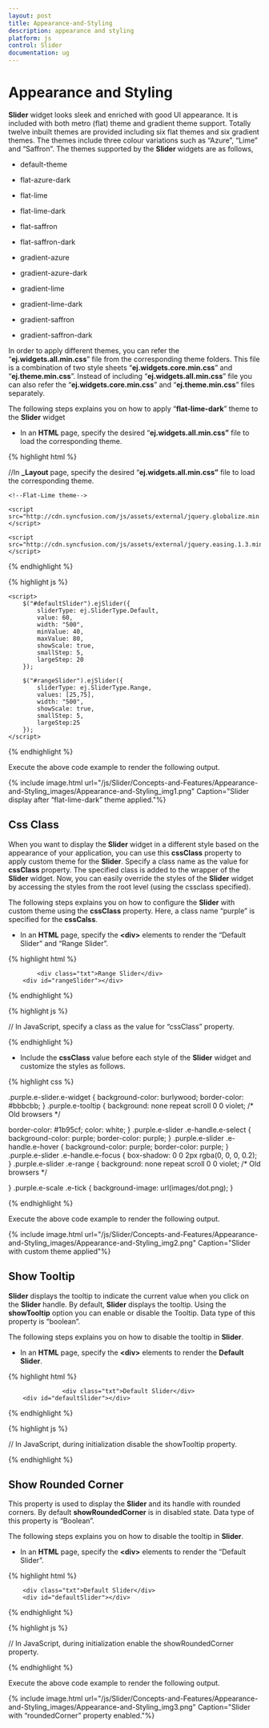 ```yaml
---
layout: post
title: Appearance-and-Styling
description: appearance and styling	
platform: js
control: Slider
documentation: ug
---
```


# Appearance and Styling	

**Slider** widget looks sleek and enriched with good UI appearance. It is included with both metro (flat) theme and gradient theme support. Totally twelve inbuilt themes are provided including six flat themes and six gradient themes. The themes include three colour variations such as “Azure”, “Lime” and “Saffron”. The themes supported by the **Slider** widgets are as follows,

* default-theme

* flat-azure-dark

* flat-lime

* flat-lime-dark

* flat-saffron

* flat-saffron-dark

* gradient-azure

* gradient-azure-dark

* gradient-lime

* gradient-lime-dark

* gradient-saffron

* gradient-saffron-dark



In order to apply different themes, you can refer the “**ej.widgets.all.min.css**” file from the corresponding theme folders. This file is a combination of two style sheets “**ej.widgets.core.min.css**” and “**ej.theme.min.css**”. Instead of including “**ej.widgets.all.min.css**” file you can also refer the “**ej.widgets.core.min.css**” and “**ej.theme.min.css**” files separately. 

The following steps explains you on how to apply “**flat-lime-dark**” theme to the **Slider** widget

* In an **HTML** page, specify the desired “**ej.widgets.all.min.css”** file to load the corresponding theme.



{% highlight html %}


//In **_Layout** page, specify the desired “**ej.widgets.all.min.css”** file to load the corresponding theme.
<head>
    <title>Slider</title>

    <!--Flat-Lime theme-->
<link href="[http://cdn.syncfusion.com/13.1.0.21/js/web/flat-lime-dark/ej.web.all.min.css](http://cdn.syncfusion.com/13.1.0.21/js/web/flat-lime-dark/ej.web.all.min.css)"rel="stylesheet"/>
<!--scripts-->
    <script src="http://cdn.syncfusion.com/js/assets/external/jquery-1.10.2.min.js"></script>

    <script src="http://cdn.syncfusion.com/js/assets/external/jquery.globalize.min.js"> </script>

    <script src="http://cdn.syncfusion.com/js/assets/external/jquery.easing.1.3.min.js"> </script>
<script src="[http://cdn.syncfusion.com/13.1.0.21/js/web/ej.web.all.min.js](http://cdn.syncfusion.com/13.1.0.21/js/web/ej.web.all.min.js)"></script>
</head>


{% endhighlight %}





{% highlight js %}


    <script>
        $("#defaultSlider").ejSlider({
            sliderType: ej.SliderType.Default,
            value: 60,
            width: "500",
            minValue: 40,
            maxValue: 80,
            showScale: true,
            smallStep: 5,
            largeStep: 20
        });

        $("#rangeSlider").ejSlider({
            sliderType: ej.SliderType.Range,
            values: [25,75],
            width: "500",
            showScale: true,
            smallStep: 5,
            largeStep:25
        });
    </script>


{% endhighlight %}


Execute the above code example to render the following output.

{% include image.html url="/js/Slider/Concepts-and-Features/Appearance-and-Styling_images/Appearance-and-Styling_img1.png" Caption="Slider display after “flat-lime-dark” theme applied."%}

## Css Class

When you want to display the **Slider** widget in a different style based on the appearance of your application, you can use this **cssClass** property to apply custom theme for the **Slider**. Specify a class name as the value for **cssClass** property. The specified class is added to the wrapper of the **Slider** widget. Now, you can easily override the styles of the **Slider** widget by accessing the styles from the root level (using the cssclass specified).

The following steps explains you on how to configure the **Slider** with custom theme using the **cssClass** property. Here, a class name “purple” is specified for the **cssCalss**.

* In an **HTML** page, specify the **&lt;div&gt;** elements to render the “Default Slider” and “Range Slider”.



{% highlight html %}


            <div class="txt">Range Slider</div>
        <div id="rangeSlider"></div>


{% endhighlight %}

{% highlight js %}


// In JavaScript, specify a class as the value for “cssClass” property.

   <script>
        $("#rangeSlider").ejSlider({
            sliderType: ej.SliderType.Range,
            values: [25,75],
            width: "500",
            cssClass: "purple"
        });
    </script>

{% endhighlight %}

* Include the **cssClass** value before each style of the **Slider** widget and customize the styles as follows.


{% highlight css %}


.purple.e-slider.e-widget {
  background-color: burlywood;
  border-color: #bbbcbb;
}
.purple.e-tooltip {
  background: none repeat scroll 0 0 violet;
  /* Old browsers */

  border-color: #1b95cf;
  color: white;
}
.purple.e-slider .e-handle.e-select {
  background-color: purple;
  border-color: purple;
}
.purple.e-slider .e-handle.e-hover {
  background-color: purple;
  border-color: purple;
}
.purple.e-slider .e-handle.e-focus {
  box-shadow: 0 0 2px rgba(0, 0, 0, 0.2);
}
.purple.e-slider .e-range {
  background: none repeat scroll 0 0 violet;
  /* Old browsers */

}
.purple.e-scale .e-tick {
  background-image: url(images/dot.png);
}


{% endhighlight %}


Execute the above code example to render the following output.

{% include image.html url="/js/Slider/Concepts-and-Features/Appearance-and-Styling_images/Appearance-and-Styling_img2.png" Caption="Slider with custom theme applied"%}

## Show Tooltip

**Slider** displays the tooltip to indicate the current value when you click on the **Slider** handle. By default, **Slider** displays the tooltip. Using the **showTooltip** option you can enable or disable the Tooltip. Data type of this property is “boolean”.

The following steps explains you on how to disable the tooltip in **Slider**.

* In an **HTML** page, specify the **&lt;div&gt;** elements to render the **Default Slider**.

{% highlight html %}


                   <div class="txt">Default Slider</div>
        <div id="defaultSlider"></div>

{% endhighlight %}

{% highlight js %}


// In JavaScript, during initialization disable the showTooltip property.

   <script>
        $("#defaultSlider").ejSlider({
            value: 60,
            width: "500",
            showTooltip:false
        });
    </script>

{% endhighlight %}

## Show Rounded Corner

This property is used to display the **Slider** and its handle with rounded corners. By default **showRoundedCorner** is in disabled state. Data type of this property is “Boolean”.

The following steps explains you on how to disable the tooltip in **Slider**.

* In an **HTML** page, specify the **&lt;div&gt;** elements to render the “Default Slider”.


{% highlight html %}


        <div class="txt">Default Slider</div>
        <div id="defaultSlider"></div>

{% endhighlight %}

{% highlight js %}


// In JavaScript, during initialization enable the showRoundedCorner property.

   <script>
        $("#defaultSlider").ejSlider({
            value: 60,
            width: "500",
            showRoundedCorner:true
        });
    </script>

{% endhighlight %}

Execute the above code example to render the following output.







{% include image.html url="/js/Slider/Concepts-and-Features/Appearance-and-Styling_images/Appearance-and-Styling_img3.png" Caption="Slider with “roundedCorner” property enabled."%}

